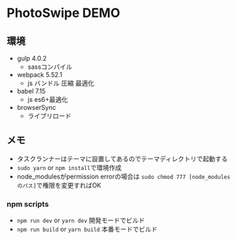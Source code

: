 # PhotoSwipe DEMO

## 環境
- gulp 4.0.2
  - sassコンパイル
- webpack 5.52.1
  - js バンドル 圧縮 最適化
- babel 7.15
  - js es6+最適化
- browserSync
  - ライブリロード

## メモ
- タスクランナーはテーマに設置してあるのでテーマディレクトリで起動する
- `sudo yarn` or `npm install`で環境作成
- node_modulesがpermission errorの場合は `sudo chmod 777 [node_modulesのパス]`で権限を変更すればOK

### npm scripts
- `npm run dev` or `yarn dev` 開発モードでビルド
- `npm run build` or `yarn build` 本番モードでビルド
